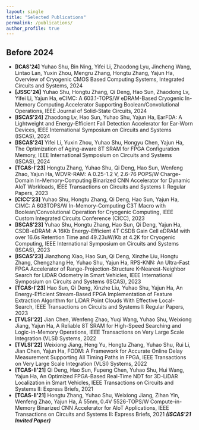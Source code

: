 ```yaml
---
layout: single
title: "Selected Publications"
permalink: /publications/
author_profile: true
---
```

<link rel="stylesheet" href="https://cdnjs.cloudflare.com/ajax/libs/font-awesome/4.7.0/css/font-awesome.min.css">



## Before 2024

* **[ICAS'24]** Yuhao Shu, Bin Ning, Yifei Li, Zhaodong Lyu, Jincheng Wang, Lintao Lan, Yuxin Zhou, Mengru Zhang, Hongtu Zhang, Yajun Ha, Overview of Cryogenic CMOS Based Computing Systems, Integrated Circuits and Systems, 2024 <a href="https://ieeexplore.ieee.org/document/10767292" target="_blank"><i class="fa fa-file-pdf-o"></i></a>
* **[JSSC'24]** Yuhao Shu, Hongtu Zhang, Qi Deng, Hao Sun, Zhaodong Lv, Yifei Li, Yajun Ha, eCIMC: A 603.1-TOPS/W eDRAM-Based Cryogenic In-Memory Computing Accelerator Supporting Boolean/Convolutional Operations, IEEE Journal of Solid-State Circuits, 2024 <a href="https://ieeexplore.ieee.org/document/10530243" target="_blank"><i class="fa fa-file-pdf-o"></i></a>
* **[ISCAS'24]** Zhaodong Lv, Hao Sun, Yuhao Shu, Yajun Ha, EarFDA: A Lightweight and Energy-Efficient Fall Detection Accelerator for Ear-Worn Devices, IEEE International Symposium on Circuits and Systems (ISCAS), 2024 <a href="https://ieeexplore.ieee.org/document/10557918" target="_blank"><i class="fa fa-file-pdf-o"></i></a>
* **[ISCAS'24]** Yifei Li, Yuxin Zhou, Yuhao Shu, Hongyu Chen, Yajun Ha, The Optimization of Aging-aware 8T SRAM for FPGA Configuration Memory, IEEE International Symposium on Circuits and Systems (ISCAS), 2024 <a href="https://ieeexplore.ieee.org/document/10558350" target="_blank"><i class="fa fa-file-pdf-o"></i></a>
* **[TCAS-I'23]** Hongtu Zhang, Yuhao Shu, Qi Deng, Hao Sun, Wenfeng Zhao, Yajun Ha, WDVR-RAM: A 0.25-1.2 V, 2.6-76 POPS/W Charge-Domain In-Memory-Computing Binarized CNN Accelerator for Dynamic AIoT Workloads, IEEE Transactions on Circuits and Systems I: Regular Papers, 2023 <a href="https://ieeexplore.ieee.org/document/10195255" target="_blank"><i class="fa fa-file-pdf-o"></i></a>
* **[CICC'23]** Yuhao Shu, Hongtu Zhang, Qi Deng, Hao Sun, Yajun Ha, CIMC: A 603TOPS/W In-Memory-Computing C3T Macro with Boolean/Convolutional Operation for Cryogenic Computing, IEEE Custom Integrated Circuits Conference (CICC), 2023 <a href="https://ieeexplore.ieee.org/document/10121295" target="_blank"><i class="fa fa-file-pdf-o"></i></a>
* **[ISCAS'23]** Yuhao Shu, Hongtu Zhang, Hao Sun, Qi Deng, Yajun Ha, CSDB-eDRAM: A 16Kb Energy-Efficient 4T CSDB Gain Cell eDRAM with over 16.6s Retention Time and 49.23uW/Kb at 4.2K for Cryogenic Computing, IEEE International Symposium on Circuits and Systems (ISCAS), 2023 <a href="https://ieeexplore.ieee.org/document/10181628" target="_blank"><i class="fa fa-file-pdf-o"></i></a>
* **[ISCAS'23]** Jianzhong Xiao, Hao Sun, Qi Deng, Xinzhe Liu, Hongtu Zhang, Chengzhang He, Yuhao Shu, Yajun Ha, RPS-KNN: An Ultra-Fast FPGA Accelerator of Range-Projection-Structure K-Nearest-Neighbor Search for LiDAR Odometry in Smart Vehicles, IEEE International Symposium on Circuits and Systems (ISCAS), 2023 <a href="https://ieeexplore.ieee.org/document/10182151" target="_blank"><i class="fa fa-file-pdf-o"></i></a>
* **[TCAS-I'23]** Hao Sun, Qi Deng, Xinzhe Liu, Yuhao Shu, Yajun Ha, An Energy-Efficient Stream-Based FPGA Implementation of Feature Extraction Algorithm for LiDAR Point Clouds With Effective Local-Search, IEEE Transactions on Circuits and Systems I: Regular Papers, 2023 <a href="https://ieeexplore.ieee.org/document/9930854" target="_blank"><i class="fa fa-file-pdf-o"></i></a>
* **[TVLSI'22]** Jian Chen, Wenfeng Zhao, Yuqi Wang, Yuhao Shu, Weixiong Jiang, Yajun Ha, A Reliable 8T SRAM for High-Speed Searching and Logic-in-Memory Operations, IEEE Transactions on Very Large Scale Integration (VLSI) Systems, 2022 <a href="https://ieeexplore.ieee.org/document/9760704" target="_blank"><i class="fa fa-file-pdf-o"></i></a>
* **[TVLSI'22]** Weixiong Jiang, Heng Yu, Hongtu Zhang, Yuhao Shu, Rui Li, Jian Chen, Yajun Ha, FODM: A Framework for Accurate Online Delay Measurement Supporting All Timing Paths in FPGA, IEEE Transactions on Very Large Scale Integration (VLSI) Systems, 2022 <a href="https://ieeexplore.ieee.org/document/9698833" target="_blank"><i class="fa fa-file-pdf-o"></i></a>
* **[TCAS-II'21]** Qi Deng, Hao Sun, Fupeng Chen, Yuhao Shu, Hui Wang, Yajun Ha, An Optimized FPGA-Based Real-Time NDT for 3D-LiDAR Localization in Smart Vehicles, IEEE Transactions on Circuits and Systems II: Express Briefs, 2021 <a href="https://ieeexplore.ieee.org/document/9477427" target="_blank"><i class="fa fa-file-pdf-o"></i></a>
* **[TCAS-II'21]** Hongtu Zhang, Yuhao Shu, Weixiong Jiang, Zihan Yin, Wenfeng Zhao, Yajun Ha, A 55nm, 0.4V 5526-TOPS/W Compute-in-Memory Binarized CNN Accelerator for AIoT Applications, IEEE Transactions on Circuits and Systems II: Express Briefs, 2021 ***(ISCAS'21 Invited Paper)*** <a href="https://ieeexplore.ieee.org/document/9380398" target="_blank"><i class="fa fa-file-pdf-o"></i></a>